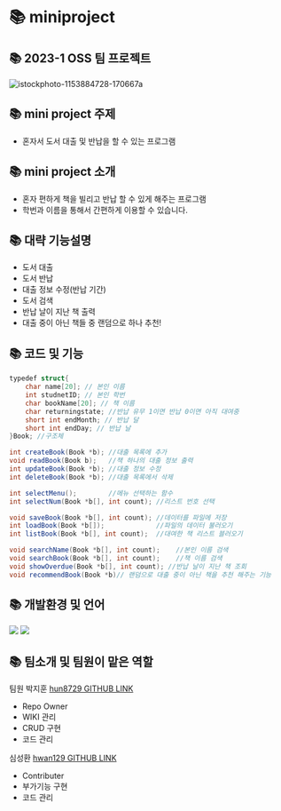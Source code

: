 # 📚 miniproject

## 📚 2023-1 OSS 팀 프로젝트
![istockphoto-1153884728-170667a](https://user-images.githubusercontent.com/130721702/236655140-bf8c71e0-d82a-4a1f-9273-a8ebbd1545a9.jpg)

## 📚 mini project 주제
* 혼자서 도서 대출 및 반납을 할 수 있는 프로그램

## 📚 mini project 소개
* 혼자 편하게 책을 빌리고 반납 할 수 있게 해주는 프로그램
* 학번과 이름을 통해서 간편하게 이용할 수 있습니다.

## 📚 대략 기능설명
* 도서 대출
* 도서 반납
* 대출 정보 수정(반납 기간)
* 도서 검색
* 반납 날이 지난 책 출력
* 대출 중이 아닌 책들 중 랜덤으로 하나 추천!

## 📚 코드 및 기능
```C#
typedef struct{
    char name[20]; // 본인 이름
    int studnetID; // 본인 학번
    char bookName[20]; // 책 이름
    char returningstate; //반납 유무 1이면 반납 0이면 아직 대여중
    short int endMonth; // 반납 달
    short int endDay; // 반납 날
}Book; //구조체

int createBook(Book *b); //대출 목록에 추가
void readBook(Book b);   //책 하나의 대출 정보 출력
int updateBook(Book *b); //대출 정보 수정
int deleteBook(Book *b); //대출 목록에서 삭제

int selectMenu();        //메뉴 선택하는 함수
int selectNum(Book *b[], int count); //리스트 번호 선택

void saveBook(Book *b[], int count); //데이터를 파일에 저장
int loadBook(Book *b[]);             //파일의 데이터 불러오기
int listBook(Book *b[], int count);  //대여한 책 리스트 블러오기

void searchName(Book *b[], int count);    //본인 이름 검색
void searchBook(Book *b[], int count);    //책 이름 검색
void showOverdue(Book *b[], int count); //반납 날이 지난 책 조회
void recommendBook(Book *b)// 랜덤으로 대출 중이 아닌 책을 추천 해주는 기능
```



## 📚 개발환경 및 언어
<img src="https://img.shields.io/badge/C-A8B9CC?style=flat&logo=C&logoColor=white"/>
 <img src="https://img.shields.io/badge/Git-F05032?style=flat&logo=Git&logoColor=white"/>

## 📚 팀소개 및 팀원이 맡은 역할
팀원
박지훈 [hun8729 GITHUB LINK](https://github.com/hun8729)
 * Repo Owner
 * WIKI 관리
 * CRUD 구현
 * 코드 관리

심성환 [hwan129 GITHUB LINK](https://github.com/hwan129)
 * Contributer
 * 부가기능 구현
 * 코드 관리
